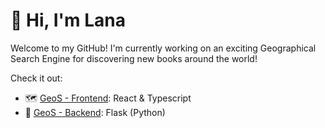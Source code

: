 # 👋 Hi, I'm Lana

Welcome to my GitHub! I'm currently working on an exciting Geographical Search Engine for discovering new books around the world! 

Check it out:

- 🗺️ [GeoS - Frontend](https://github.com/ruslana-tymchyk/maps-frontend): React & Typescript
- 🧠 [GeoS - Backend](https://github.com/ruslana-tymchyk/maps-backend): Flask (Python)
